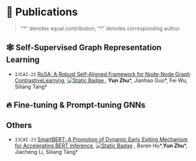 # 📄 Publications

> “*” denotes equal contribution, “†” denotes corresponding author

## 🕸 Self-Supervised Graph Representation Learning

- ``IJCAI-22`` [RoSA: A Robust Self-Aligned Framework for Node-Node Graph ContrastiveLearning](https://www.ijcai.org/proceedings/2022/0527.pdf), [![Static Badge](https://img.shields.io/badge/github-RoSA-brightgreen?style=plastic&logo=github)
](https://github.com/ZhuYun97/RoSA), **Yun Zhu**\*, Jianhao Guo\*, Fei Wu, Siliang Tang†

## 🔥 Fine-tuning & Prompt-tuning GNNs

## Others

- ``IJCAI-23`` [SmartBERT: A Promotion of Dynamic Early Exiting Mechanism for Accelerating
  BERT Inference](https://www.ijcai.org/proceedings/2023/0563.pdf), [![Static Badge](https://img.shields.io/badge/github-smartbert-brightgreen?style=plastic&logo=github&link=https%3A%2F%2Fgithub.com%2FHuBoren99%2FSmartBert)](https://github.com/HuBoren99/SmartBert) , Boren Hu\*,**Yun Zhu**\*, Jiacheng Li, Siliang Tang†
